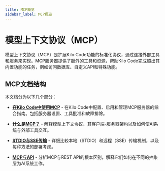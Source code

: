 ```yaml
---
title: MCP概览
sidebar_label: MCP概览
---
```


# 模型上下文协议（MCP）

模型上下文协议（MCP）是扩展Kilo Code功能的标准化协议，通过连接外部工具和服务来实现。MCP服务器提供了额外的工具和资源，帮助Kilo Code完成超出其内置功能的任务，例如访问数据库、自定义API和特殊功能。

## MCP文档结构

本文档分为以下几个部分：

- [**在Kilo Code中使用MCP**](/features/mcp/using-mcp-in-kilo-code) - 在Kilo Code中配置、启用和管理MCP服务器的综合指南。包括服务器设置、工具批准和故障排除。

- [**什么是MCP？**](/features/mcp/what-is-mcp) - 解释模型上下文协议、其客户端-服务器架构以及如何使AI系统与外部工具交互。

- [**STDIO与SSE传输**](/features/mcp/server-transports) - 详细比较本地（STDIO）和远程（SSE）传输机制，以及每种方法的部署考虑。

- [**MCP与API**](/features/mcp/mcp-vs-api) - 分析MCP与REST API的根本区别，解释它们如何在不同的抽象层为AI系统工作。
